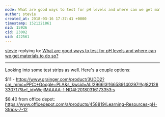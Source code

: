```yaml
---
node: What are good ways to test for pH levels and where can we get materials to do so?
author: stevie
created_at: 2018-03-16 17:37:41 +0000
timestamp: 1521221861
nid: 15936
cid: 23002
uid: 422561
---
```




[stevie](../profile/stevie) replying to: [What are good ways to test for pH levels and where can we get materials to do so?](../notes/stevie/03-13-2018/what-are-good-ways-to-test-for-ph-levels-and-where-can-we-get-materials-to-do-so)

----
Looking into some test strips as well. Here's a couple options:

$11 - https://www.grainger.com/product/3UDD2?cm_mmc=PPC:+Google+PLA&s_kwcid=AL!2966!3!166589140297!!!g!82128330717!&ef_id=WejlMAAAA-f-ND4l:20180316173353:s

$8.40 from office depot: https://www.officedepot.com/a/products/458819/Learning-Resources-pH-Strips-7-12
